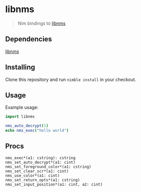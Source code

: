 # libnms
> Nim bindings to [libnms](https://github.com/bartobri/libnms)

## Dependencies
[libnms](https://github.com/bartobri/libnms)

## Installing
Clone this repository and run `nimble install` in your checkout.

## Usage
Example usage:
```Nim
import libnms

nms_auto_decrypt(1)
echo nms_exec("hello world")
```
## Procs

`nms_exec*(a1: cstring): cstring`  
`nms_set_auto_decrypt*(a1: cint)`  
`nms_set_foreground_color*(a1: cstring)`  
`nms_set_clear_scr*(a1: cint)`  
`nms_use_color*(a1: cint)`  
`nms_set_return_opts*(a1: cstring)`  
`nms_set_input_position*(a1: cint, a2: cint)`  
